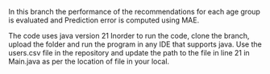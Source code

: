 In this branch the performance of the recommendations for each age group is evaluated and Prediction error is
computed using MAE.


The code uses java version 21 
Inorder to run the code, clone the branch, upload the folder and run the program in any IDE that supports java. Use the users.csv file in the repository and update the path to the file in line 21 in Main.java as per the location of file in your local.

